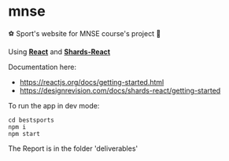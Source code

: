 # mnse
⚽ Sport's website for MNSE course's project 🏀

Using [**React**](https://reactjs.org/) and [**Shards-React**](https://designrevision.com/downloads/shards-react/)

Documentation here:
* https://reactjs.org/docs/getting-started.html
* https://designrevision.com/docs/shards-react/getting-started

To run the app in dev mode: 
```
cd bestsports
npm i
npm start
```


The Report is in the folder 'deliverables'
